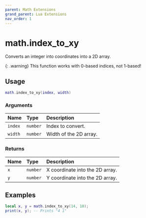 ```yaml
---
parent: Math Extensions
grand_parent: Lua Extensions
nav_order: 1
---
```


# math.index_to_xy

Converts an integer into coordinates into a 2D array.

{: .warning}
This function works with 0-based indices, not 1-based!

## Usage

```lua
math.index_to_xy(index, width)
```

### Arguments

| Name    | Type     | Description            |
| :------ | :------- | :--------------------- |
| `index` | `number` | Index to convert.      |
| `width` | `number` | Width of the 2D array. |

### Returns

| Name | Type     | Description                     |
| :--- | :------- | :------------------------------ |
| `x`  | `number` | X coordinate into the 2D array. |
| `y`  | `number` | Y coordinate into the 2D array. |

## Examples

```lua
local x, y = math.index_to_xy(14, 10);
print(x, y); -- Prints "4 1"
```
